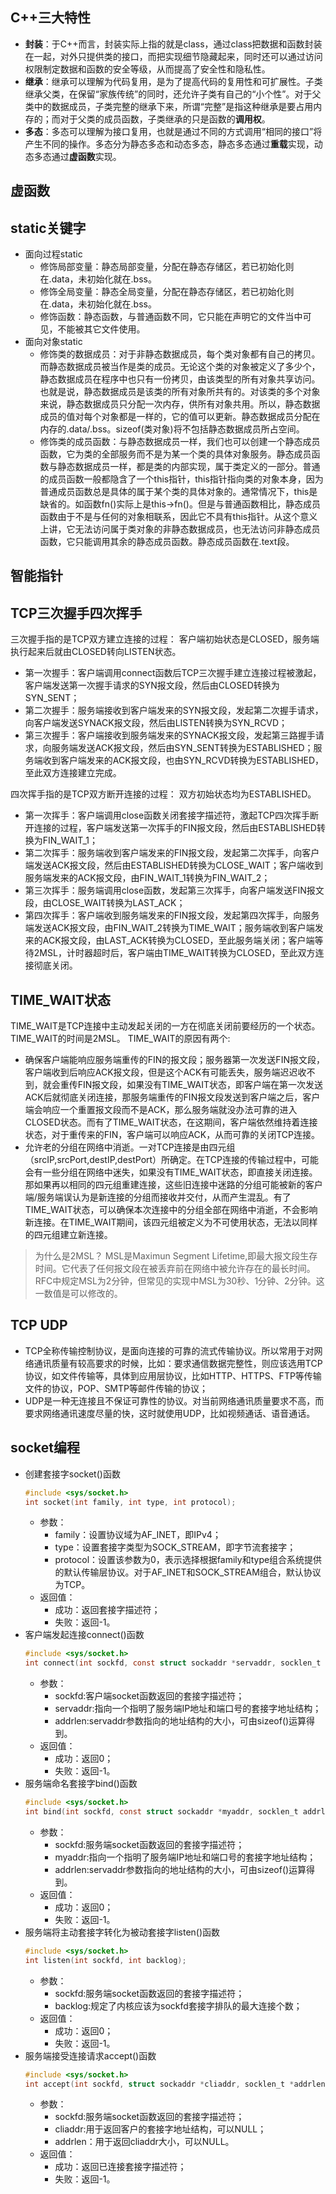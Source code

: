 ## C++三大特性
- **封装**：于C++而言，封装实际上指的就是class，通过class把数据和函数封装在一起，对外只提供类的接口，而把实现细节隐藏起来，同时还可以通过访问权限制定数据和函数的安全等级，从而提高了安全性和隐私性。
- **继承**：继承可以理解为代码复用，是为了提高代码的复用性和可扩展性。子类继承父类，在保留“家族传统”的同时，还允许子类有自己的“小个性”。对于父类中的数据成员，子类完整的继承下来，所谓“完整”是指这种继承是要占用内存的；而对于父类的成员函数，子类继承的只是函数的**调用权**。
- **多态**：多态可以理解为接口复用，也就是通过不同的方式调用“相同的接口”将产生不同的操作。多态分为静态多态和动态多态，静态多态通过**重载**实现，动态多态通过**虚函数**实现。

## 虚函数

## static关键字
- 面向过程static
    - 修饰局部变量：静态局部变量，分配在静态存储区，若已初始化则在.data，未初始化就在.bss。
    - 修饰全局变量：静态全局变量，分配在静态存储区，若已初始化则在.data，未初始化就在.bss。
    - 修饰函数：静态函数，与普通函数不同，它只能在声明它的文件当中可见，不能被其它文件使用。
- 面向对象static
    - 修饰类的数据成员：对于非静态数据成员，每个类对象都有自己的拷贝。而静态数据成员被当作是类的成员。无论这个类的对象被定义了多少个，静态数据成员在程序中也只有一份拷贝，由该类型的所有对象共享访问。也就是说，静态数据成员是该类的所有对象所共有的。对该类的多个对象来说，静态数据成员只分配一次内存，供所有对象共用。所以，静态数据成员的值对每个对象都是一样的，它的值可以更新。静态数据成员分配在内存的.data/.bss。sizeof(类对象)将不包括静态数据成员所占空间。
    - 修饰类的成员函数：与静态数据成员一样，我们也可以创建一个静态成员函数，它为类的全部服务而不是为某一个类的具体对象服务。静态成员函数与静态数据成员一样，都是类的内部实现，属于类定义的一部分。普通的成员函数一般都隐含了一个this指针，this指针指向类的对象本身，因为普通成员函数总是具体的属于某个类的具体对象的。通常情况下，this是缺省的。如函数fn()实际上是this->fn()。但是与普通函数相比，静态成员函数由于不是与任何的对象相联系，因此它不具有this指针。从这个意义上讲，它无法访问属于类对象的非静态数据成员，也无法访问非静态成员函数，它只能调用其余的静态成员函数。静态成员函数在.text段。

## 智能指针

## TCP三次握手四次挥手
三次握手指的是TCP双方建立连接的过程：
客户端初始状态是CLOSED，服务端执行起来后就由CLOSED转向LISTEN状态。
- 第一次握手：客户端调用connect函数后TCP三次握手建立连接过程被激起，客户端发送第一次握手请求的SYN报文段，然后由CLOSED转换为SYN_SENT；
- 第二次握手：服务端接收到客户端发来的SYN报文段，发起第二次握手请求，向客户端发送SYNACK报文段，然后由LISTEN转换为SYN_RCVD；
- 第三次握手：客户端接收到服务端发来的SYNACK报文段，发起第三路握手请求，向服务端发送ACK报文段，然后由SYN_SENT转换为ESTABLISHED；服务端收到客户端发来的ACK报文段，也由SYN_RCVD转换为ESTABLISHED，至此双方连接建立完成。

四次挥手指的是TCP双方断开连接的过程：
双方初始状态均为ESTABLISHED。
- 第一次挥手：客户端调用close函数关闭套接字描述符，激起TCP四次挥手断开连接的过程，客户端发送第一次挥手的FIN报文段，然后由ESTABLISHED转换为FIN_WAIT_1；
- 第二次挥手：服务端收到客户端发来的FIN报文段，发起第二次挥手，向客户端发送ACK报文段，然后由ESTABLISHED转换为CLOSE_WAIT；客户端收到服务端发来的ACK报文段，由FIN_WAIT_1转换为FIN_WAIT_2；
- 第三次挥手：服务端调用close函数，发起第三次挥手，向客户端发送FIN报文段，由CLOSE_WAIT转换为LAST_ACK；
- 第四次挥手：客户端收到服务端发来的FIN报文段，发起第四次挥手，向服务端发送ACK报文段，由FIN_WAIT_2转换为TIME_WAIT；服务端收到客户端发来的ACK报文段，由LAST_ACK转换为CLOSED，至此服务端关闭；客户端等待2MSL，计时器超时后，客户端由TIME_WAIT转换为CLOSED，至此双方连接彻底关闭。

## TIME_WAIT状态
TIME_WAIT是TCP连接中主动发起关闭的一方在彻底关闭前要经历的一个状态。TIME_WAIT的时间是2MSL。
TIME_WAIT的原因有两个:
- 确保客户端能响应服务端重传的FIN的报文段；服务器第一次发送FIN报文段，客户端收到后响应ACK报文段，但是这个ACK有可能丢失，服务端迟迟收不到，就会重传FIN报文段，如果没有TIME_WAIT状态，即客户端在第一次发送ACK后就彻底关闭连接，那服务端重传的FIN报文段发送到客户端之后，客户端会响应一个重置报文段而不是ACK，那么服务端就没办法可靠的进入CLOSED状态。而有了TIME_WAIT状态，在这期间，客户端依然维持着连接状态，对于重传来的FIN，客户端可以响应ACK，从而可靠的关闭TCP连接。
- 允许老的分组在网络中消逝。一对TCP连接是由四元组（srcIP,srcPort,destIP,destPort）所确定。在TCP连接的传输过程中，可能会有一些分组在网络中迷失，如果没有TIME_WAIT状态，即直接关闭连接。那如果再以相同的四元组重建连接，这些旧连接中迷路的分组可能被新的客户端/服务端误认为是新连接的分组而接收并交付，从而产生混乱。有了TIME_WAIT状态，可以确保本次连接中的分组全部在网络中消逝，不会影响新连接。在TIME_WAIT期间，该四元组被定义为不可使用状态，无法以同样的四元组建立新连接。

> 为什么是2MSL？
> MSL是Maximun Segment Lifetime,即最大报文段生存时间。它代表了任何报文段在被丢弃前在网络中被允许存在的最长时间。RFC中规定MSL为2分钟，但常见的实现中MSL为30秒、1分钟、2分钟。这一数值是可以修改的。
## TCP UDP
- TCP全称传输控制协议，是面向连接的可靠的流式传输协议。所以常用于对网络通讯质量有较高要求的时候，比如：要求通信数据完整性，则应该选用TCP协议，如文件传输等，具体到应用层协议，比如HTTP、HTTPS、FTP等传输文件的协议，POP、SMTP等邮件传输的协议；
- UDP是一种无连接且不保证可靠性的协议。对当前网络通讯质量要求不高，而要求网络通讯速度尽量的快，这时就使用UDP，比如视频通话、语音通话。
## socket编程
- 创建套接字socket()函数
    ```c
    #include <sys/socket.h>
    int socket(int family, int type, int protocol);
    ```
    - 参数：
        - family：设置协议域为AF_INET，即IPv4；
        - type：设置套接字类型为SOCK_STREAM，即字节流套接字；
        - protocol：设置该参数为0，表示选择根据family和type组合系统提供的默认传输层协议。对于AF_INET和SOCK_STREAM组合，默认协议为TCP。
    - 返回值：
        - 成功：返回套接字描述符；
        - 失败：返回-1。
- 客户端发起连接connect()函数
    ```c
    #include <sys/socket.h>
    int connect(int sockfd, const struct sockaddr *servaddr, socklen_t addrlen);
    ```
    - 参数：
        - sockfd:客户端socket函数返回的套接字描述符；
        - servaddr:指向一个指明了服务端IP地址和端口号的套接字地址结构；
        - addrlen:servaddr参数指向的地址结构的大小，可由sizeof()运算得到。
    - 返回值：
        - 成功：返回0；
        - 失败：返回-1。
- 服务端命名套接字bind()函数
    ```c
    #include <sys/socket.h>
    int bind(int sockfd, const struct sockaddr *myaddr, socklen_t addrlen);
    ```
    - 参数：
        - sockfd:服务端socket函数返回的套接字描述符；
        - myaddr:指向一个指明了服务端IP地址和端口号的套接字地址结构；
        - addrlen:servaddr参数指向的地址结构的大小，可由sizeof()运算得到。
    - 返回值：
        - 成功：返回0；
        - 失败：返回-1。
- 服务端将主动套接字转化为被动套接字listen()函数
    ```c
    #include <sys/socket.h>
    int listen(int sockfd, int backlog);
    ```
    - 参数：
        - sockfd:服务端socket函数返回的套接字描述符；
        - backlog:规定了内核应该为sockfd套接字排队的最大连接个数；
    - 返回值：
        - 成功：返回0；
        - 失败：返回-1。
- 服务端接受连接请求accept()函数
    ```c
    #include <sys/socket.h>
    int accept(int sockfd, struct sockaddr *cliaddr, socklen_t *addrlen);
    ```
    - 参数：
        - sockfd:服务端socket函数返回的套接字描述符；
        - cliaddr:用于返回客户的套接字地址结构，可以NULL；
        - addrlen：用于返回cliaddr大小，可以NULL。
    - 返回值：
        - 成功：返回已连接套接字描述符；
        - 失败：返回-1。